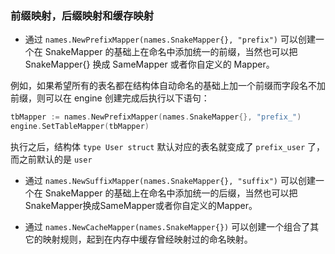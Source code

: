 ### 前缀映射，后缀映射和缓存映射

* 通过 `names.NewPrefixMapper(names.SnakeMapper{}, "prefix")` 可以创建一个在 SnakeMapper 的基础上在命名中添加统一的前缀，当然也可以把 SnakeMapper{} 换成 SameMapper 或者你自定义的 Mapper。

例如，如果希望所有的表名都在结构体自动命名的基础上加一个前缀而字段名不加前缀，则可以在 engine 创建完成后执行以下语句：

```Go
tbMapper := names.NewPrefixMapper(names.SnakeMapper{}, "prefix_")
engine.SetTableMapper(tbMapper)
```

执行之后，结构体 `type User struct` 默认对应的表名就变成了 `prefix_user` 了，而之前默认的是 `user`

* 通过 `names.NewSuffixMapper(names.SnakeMapper{}, "suffix")` 可以创建一个在 SnakeMapper 的基础上在命名中添加统一的后缀，当然也可以把SnakeMapper换成SameMapper或者你自定义的Mapper。

* 通过 `names.NewCacheMapper(names.SnakeMapper{})` 可以创建一个组合了其它的映射规则，起到在内存中缓存曾经映射过的命名映射。
